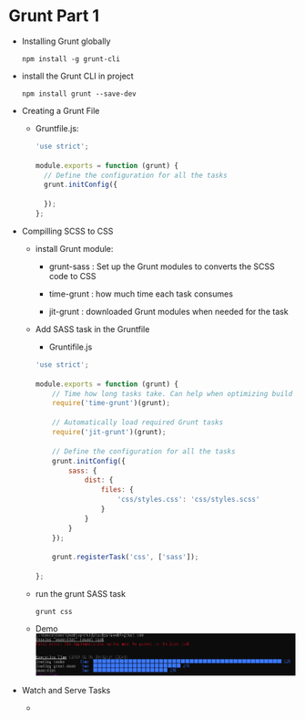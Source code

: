 # Grunt Part 1

* Installing Grunt globally

  ```
  npm install -g grunt-cli
  ```

* install the Grunt CLI in project

  ```
  npm install grunt --save-dev
  ```

* Creating a Grunt File

  * Gruntfile.js:

    ```js
    'use strict';

    module.exports = function (grunt) {
      // Define the configuration for all the tasks
      grunt.initConfig({

      });
    };
    ```

* Compilling SCSS to CSS

  * install Grunt module:

    * grunt-sass : Set up the Grunt modules to converts the SCSS code to CSS

    * time-grunt : how much time each task consumes

    * jit-grunt : downloaded Grunt modules when needed for the task

  * Add SASS task in  the Gruntfile

    * Gruntifile.js

    ```js
    'use strict';

    module.exports = function (grunt) {
        // Time how long tasks take. Can help when optimizing build times
        require('time-grunt')(grunt);

        // Automatically load required Grunt tasks
        require('jit-grunt')(grunt);

        // Define the configuration for all the tasks
        grunt.initConfig({
            sass: {
                dist: {
                    files: {
                        'css/styles.css': 'css/styles.scss'
                    }
                }
            }
        });

        grunt.registerTask('css', ['sass']);

    };
    ```

  * run the grunt SASS task

    ```
    grunt css
    ```

  * Demo![](/assets/W4_4gruntCSS.png)

* Watch and Serve Tasks

  * 




